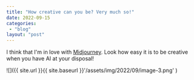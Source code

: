 ```yaml
---
title: "How creative can you be? Very much so!"
date: 2022-09-15
categories: 
 - "blog"
layout: "post"
---
```


I think that I'm in love with [Midjourney](http://midjourney.com/). Look how easy it is to be creative when you have AI at your disposal!

![]({{ site.url }}{{ site.baseurl }}'/assets/img/2022/09/image-3.png' )
